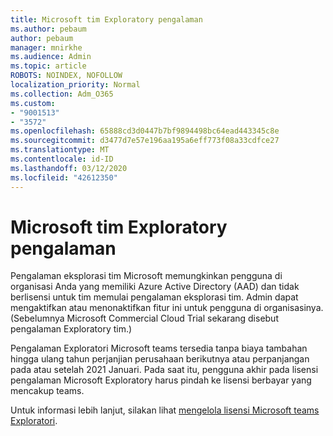 ```yaml
---
title: Microsoft tim Exploratory pengalaman
ms.author: pebaum
author: pebaum
manager: mnirkhe
ms.audience: Admin
ms.topic: article
ROBOTS: NOINDEX, NOFOLLOW
localization_priority: Normal
ms.collection: Adm_O365
ms.custom:
- "9001513"
- "3572"
ms.openlocfilehash: 65888cd3d0447b7bf9894498bc64ead443345c8e
ms.sourcegitcommit: d3477d7e57e196aa195a6eff773f08a33cdfce27
ms.translationtype: MT
ms.contentlocale: id-ID
ms.lasthandoff: 03/12/2020
ms.locfileid: "42612350"
---
```

# <a name="microsoft-teams-exploratory-experience"></a>Microsoft tim Exploratory pengalaman

Pengalaman eksplorasi tim Microsoft memungkinkan pengguna di organisasi Anda yang memiliki Azure Active Directory (AAD) dan tidak berlisensi untuk tim memulai pengalaman eksplorasi tim. Admin dapat mengaktifkan atau menonaktifkan fitur ini untuk pengguna di organisasinya. (Sebelumnya Microsoft Commercial Cloud Trial sekarang disebut pengalaman Exploratory tim.)

Pengalaman Exploratori Microsoft teams tersedia tanpa biaya tambahan hingga ulang tahun perjanjian perusahaan berikutnya atau perpanjangan pada atau setelah 2021 Januari. Pada saat itu, pengguna akhir pada lisensi pengalaman Microsoft Exploratory harus pindah ke lisensi berbayar yang mencakup teams.

Untuk informasi lebih lanjut, silakan lihat [mengelola lisensi Microsoft teams Exploratori](https://docs.microsoft.com/microsoftteams/teams-exploratory/).
